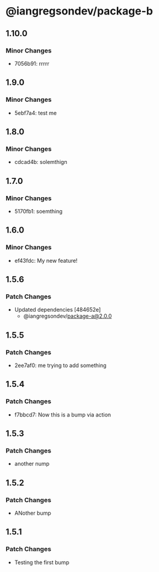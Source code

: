 # @iangregsondev/package-b

## 1.10.0

### Minor Changes

- 7056b91: rrrrr

## 1.9.0

### Minor Changes

- 5ebf7a4: test me

## 1.8.0

### Minor Changes

- cdcad4b: solemthign

## 1.7.0

### Minor Changes

- 5170fb1: soemthing

## 1.6.0

### Minor Changes

- ef43fdc: My new feature!

## 1.5.6

### Patch Changes

- Updated dependencies [484652e]
  - @iangregsondev/package-a@2.0.0

## 1.5.5

### Patch Changes

- 2ee7af0: me trying to add something

## 1.5.4

### Patch Changes

- f7bbcd7: Now this is a bump via action

## 1.5.3

### Patch Changes

- another nump

## 1.5.2

### Patch Changes

- ANother bump

## 1.5.1

### Patch Changes

- Testing the first bump
